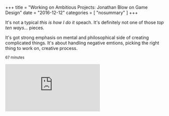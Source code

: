 +++
title = "Working on Ambitious Projects: Jonathan Blow on Game Design"
date =  "2016-12-12"
categories = [ "nosummary" ]
+++

It's not a typical <i>this is how I do it</i> speach. It's definitely not one of those <i>top ten ways&#8230;</i> pieces.

It's got strong emphasis on mental and philosophical side of creating complicated things.
It's about handling negative emtions, picking the right thing to work on, creative process. 

<small>67 minutes</small>
<div class="video">
<iframe width="" height="" src="https://www.youtube.com/embed/d0m0jIzJfiQ" frameborder="0" allowfullscreen></iframe>
</div>

